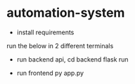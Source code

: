 # automation-system
- install requirements

run the below in 2 different terminals
- run backend api, 
  cd backend
  flask run

- run frontend
  py app.py